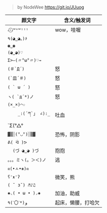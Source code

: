 > by NodeWee https://git.io/JUuog 

|颜文字|含义/触发词|
|-|-|
|`˶⍤⃝˶꒳ᵒ꒳ᵎᵎᵎ`|wow，哇喔|
|`٩(◕‿◕｡)۶`||
|`◉‿◉`||
|`(◕‿◕)♡`||
|`Σ>―(〃°ω°〃)♡→`||
|```(＃`Д´)```|怒|
|```(`皿´＃)```|怒|
|```( ` ω ´ )```|怒|
|```ヽ( `д´*)ノ```|怒|
|`(×_×)⌒☆`||
|```	_:(´ཀ`」 ∠):_```|吐血|
|`Σ(°△°|||)︴`|惊吓，害怕|
|`▓▒░(°◡°)░▒▓`|恐怖，阴影|
|`ᕕ( ᐛ )ᕗ`||
|`	(づ ◕‿◕ )づ`|抱抱|
|`。。。ミヽ(。＞＜)ノ`|逃|
|`ฅ(•ㅅ•❀)ฅ`||
|`ʕᵔᴥᵔʔ`|微笑，熊|
|`( ˘ ɜ˘) ♬♪♫`||
|`✺◟( • ω • )◞✺`|加油，助威|
|`٩(ˊ〇ˋ*)و`|起床，懒腰，打哈欠|
